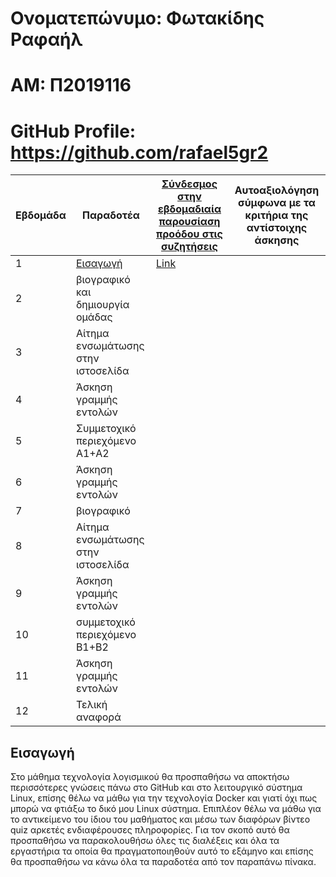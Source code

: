 # Ονοματεπώνυμο: Φωτακίδης Ραφαήλ
# ΑΜ: Π2019116
# GitHub Profile: https://github.com/rafael5gr2

| Εβδομάδα | Παραδοτέα | [Σύνδεσμος στην εβδομαδιαία παρουσίαση προόδου στις συζητήσεις](https://github.com/courses-ionio/help/discussions/categories/show-and-tell) | Αυτοαξιολόγηση σύμφωνα με τα κριτήρια της αντίστοιχης άσκησης |
| --- | --- | --- | --- |
| 1 | [Εισαγωγή](#εισαγωγή) | [Link](https://github.com/courses-ionio/help/discussions/116) | |
| 2 | βιογραφικό και δημιουργία ομάδας | | |
| 3 | Αίτημα ενσωμάτωσης στην ιστοσελίδα | | |
| 4 | Άσκηση γραμμής εντολών | | |
| 5 | Συμμετοχικό περιεχόμενο A1+A2 | | |
| 6 | Άσκηση γραμμής εντολών | | |
| 7 | βιογραφικό | | |
| 8 | Αίτημα ενσωμάτωσης στην ιστοσελίδα | | |
| 9 | Άσκηση γραμμής εντολών | | |
| 10 | συμμετοχικό περιεχόμενο B1+B2 | | |
| 11 | Άσκηση γραμμής εντολών | | |
| 12 | Τελική αναφορά | | |

## Εισαγωγή 
Στο μάθημα τεχνολογία λογισμικού θα προσπαθήσω να αποκτήσω περισσότερες γνώσεις πάνω στο GitHub και στο λειτουργικό σύστημα Linux, επίσης θέλω να μάθω για την τεχνολογία Docker και γιατί όχι πως μπορώ να φτιάξω το δικό μου Linux σύστημα. Επιπλέον θέλω να μάθω για το αντικείμενο του ίδιου του μαθήματος και μέσω των διαφόρων βίντεο quiz αρκετές ενδιαφέρουσες πληροφορίες. Για τον σκοπό αυτό θα προσπαθήσω να παρακολουθήσω όλες τις διαλέξεις και όλα τα εργαστήρια τα οποία θα πραγματοποιηθούν αυτό το εξάμηνο και επίσης θα προσπαθήσω να κάνω όλα τα παραδοτέα από τον παραπάνω πίνακα.
